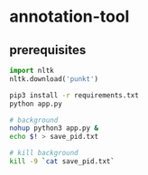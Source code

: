 # annotation-tool


## prerequisites
```python
import nltk
nltk.download('punkt')
```

```bash
pip3 install -r requirements.txt
python app.py

# background
nohup python3 app.py &
echo $! > save_pid.txt

# kill background
kill -9 `cat save_pid.txt`
```